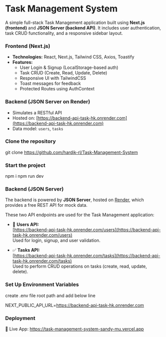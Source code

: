 # Task Management System

A simple full-stack Task Management application built using **Next.js (frontend)** and **JSON Server (backend API)**. It includes user authentication, task CRUD functionality, and a responsive sidebar layout.


### Frontend (Next.js)
- **Technologies:** React, Next.js, Tailwind CSS, Axios, Toastify
- **Features:**
  - User Login & Signup (LocalStorage-based auth)
  - Task CRUD (Create, Read, Update, Delete)
  - Responsive UI with TailwindCSS
  - Toast messages for feedback
  - Protected Routes using AuthContext

### Backend (JSON Server on Render)
- Simulates a RESTful API
- Hosted on: [https://backend-api-task-hk.onrender.com](https://backend-api-task-hk.onrender.com)
- Data model: `users`, `tasks`


### Clone the repository
git clone https://github.com/hardik-rl/Task-Management-System


### Start the project
npm i
npm run dev


### Backend (JSON Server)

The backend is powered by **JSON Server**, hosted on [Render](https://render.com), which provides a free REST API for mock data.

These two API endpoints are used for the Task Management application:

- 👤 **Users API:**  
  [https://backend-api-task-hk.onrender.com/users](https://backend-api-task-hk.onrender.com/users)  
  Used for login, signup, and user validation.

- ✅ **Tasks API:**  
  [https://backend-api-task-hk.onrender.com/tasks](https://backend-api-task-hk.onrender.com/tasks)  
  Used to perform CRUD operations on tasks (create, read, update, delete).


### Set Up Environment Variables
create .env file root path and  add below line

NEXT_PUBLIC_API_URL=https://backend-api-task-hk.onrender.com


### Deployment

🚀 Live App: https://task-management-system-sandy-mu.vercel.app